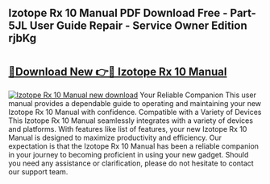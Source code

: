 ## Izotope Rx 10 Manual PDF Download Free - Part-5JL User Guide Repair - Service Owner Edition rjbKg

# <h2><a href="http://bc10714.oget.top/?id=Izotope+Rx+10+Manual">🔗Download New 👉🔴 Izotope Rx 10 Manual</a></h2>

[![Izotope Rx 10 Manual new download](https://i.imgur.com/5g1atiW.png)](http://bc10714.oget.top/?id=Izotope+Rx+10+Manual)
Your Reliable Companion This user manual provides a dependable guide to operating and maintaining your new Izotope Rx 10 Manual with confidence. Compatible with a Variety of Devices This Izotope Rx 10 Manual seamlessly integrates with a variety of devices and platforms. With features like list of features, your new Izotope Rx 10 Manual is designed to maximize productivity and efficiency. Our expectation is that the Izotope Rx 10 Manual has been a reliable companion in your journey to becoming proficient in using your new gadget. Should you need any assistance or clarification, please do not hesitate to contact our support team.
